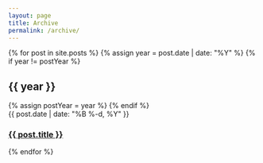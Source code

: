 ```yaml
---
layout: page
title: Archive
permalink: /archive/
---
```


<section class="archive-post-list">
{% for post in site.posts %}
       {% assign year = post.date | date: "%Y" %}
       {% if year != postYear %}
           <h2>{{ year }}</h2>
           {% assign postYear = year %}      
       {% endif %}
       <br>
       <li style="list-style-type: none;">{{ post.date | date: "%B %-d, %Y" }}<h3><a href="{{ post.url }}">{{ post.title }}</a></h3></li>
   {% endfor %}


</section>